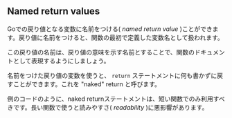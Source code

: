 ## Named return values

Goでの戻り値となる変数に名前をつける( *named return value* )ことができます。戻り値に名前をつけると、関数の最初で定義した変数名として扱われます。

この戻り値の名前は、戻り値の意味を示す名前とすることで、関数のドキュメントとして表現するようにしましょう。

名前をつけた戻り値の変数を使うと、 `return` ステートメントに何も書かずに戻すことができます。これを "naked" return と呼びます。

例のコードのように、naked returnステートメントは、短い関数でのみ利用すべきです。長い関数で使うと読みやすさ( *readability* )に悪影響があります。